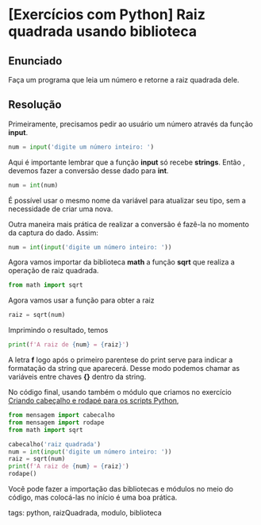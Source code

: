 # [Exercícios com Python] Raiz quadrada usando biblioteca

## Enunciado

Faça um programa que leia um número e retorne a raiz quadrada dele.

## Resolução

Primeiramente, precisamos pedir ao usuário um número através da função **input**.

```py
num = input('digite um número inteiro: ')
```

Aqui é importante lembrar que a função **input** só recebe **strings**. Então , devemos fazer a conversão desse dado para **int**.

```py
num = int(num)
```

É possível usar o mesmo nome da variável para atualizar seu tipo, sem a necessidade de criar uma nova.

Outra maneira mais prática de realizar a conversão é fazê-la no momento da captura do dado. Assim:

```py
num = int(input('digite um número inteiro: '))
```

Agora vamos importar da biblioteca **math** a função **sqrt** que realiza a operação de raiz quadrada.

```py
from math import sqrt
```

Agora vamos usar a função para obter a raiz

```py
raiz = sqrt(num)
```

Imprimindo o resultado, temos

```py
print(f'A raiz de {num} = {raiz}')
```

A letra **f** logo após o primeiro parentese do print serve para indicar a formatação da string que aparecerá. Desse modo podemos chamar as variáveis entre chaves **{}** dentro da string.

No código final, usando também o módulo que criamos no exercício [Criando cabeçalho e rodapé para os scripts Python](python/p0028_exCriandoModuloPy.md),

```py
from mensagem import cabecalho
from mensagem import rodape
from math import sqrt

cabecalho('raiz quadrada')
num = int(input('digite um número inteiro: '))
raiz = sqrt(num)
print(f'A raiz de {num} = {raiz}')
rodape()
```

Você pode fazer a importação das bibliotecas e módulos no meio do código, mas colocá-las no início é uma boa prática.

tags: python, raizQuadrada, modulo, biblioteca
